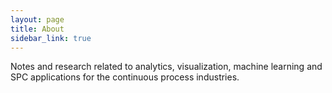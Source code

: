 ```yaml
---
layout: page
title: About
sidebar_link: true
---
```


<p class="message">
  Notes and research related to analytics, visualization, machine learning and
  SPC applications for the continuous process industries.
</p>

